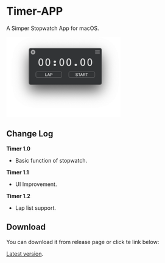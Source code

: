 # Timer-APP

A Simper Stopwatch App for macOS.

<img src="img/preview12.png" alt="Preview" width="300"/>

## Change Log

**Timer 1.0**

- Basic function of stopwatch.

**Timer 1.1**

- UI Improvement.

**Timer 1.2**

- Lap list support.

## Download

You can download it from release page or click te link below:

[Latest version](https://github.com/Zeqiang-Lai/Timer-APP/releases/latest).

